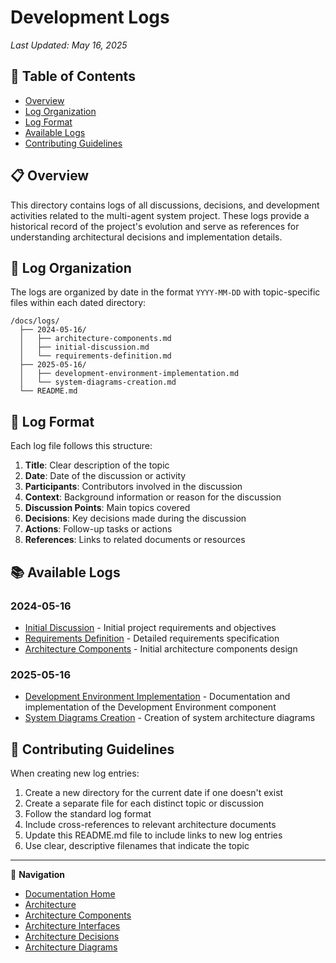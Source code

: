 # Development Logs

*Last Updated: May 16, 2025*

## 📑 Table of Contents
- [Overview](#overview)
- [Log Organization](#log-organization)
- [Log Format](#log-format)
- [Available Logs](#available-logs)
- [Contributing Guidelines](#contributing-guidelines)

## 📋 Overview

This directory contains logs of all discussions, decisions, and development activities related to the multi-agent system project. These logs provide a historical record of the project's evolution and serve as references for understanding architectural decisions and implementation details.

## 📂 Log Organization

The logs are organized by date in the format `YYYY-MM-DD` with topic-specific files within each dated directory:

```
/docs/logs/
  ├── 2024-05-16/
  │   ├── architecture-components.md
  │   ├── initial-discussion.md
  │   └── requirements-definition.md
  ├── 2025-05-16/
  │   ├── development-environment-implementation.md
  │   └── system-diagrams-creation.md
  └── README.md
```

## 📝 Log Format

Each log file follows this structure:

1. **Title**: Clear description of the topic
2. **Date**: Date of the discussion or activity
3. **Participants**: Contributors involved in the discussion
4. **Context**: Background information or reason for the discussion
5. **Discussion Points**: Main topics covered
6. **Decisions**: Key decisions made during the discussion
7. **Actions**: Follow-up tasks or actions
8. **References**: Links to related documents or resources

## 📚 Available Logs

### 2024-05-16
- [Initial Discussion](./2024-05-16/initial-discussion.md) - Initial project requirements and objectives
- [Requirements Definition](./2024-05-16/requirements-definition.md) - Detailed requirements specification
- [Architecture Components](./2024-05-16/architecture-components.md) - Initial architecture components design

### 2025-05-16
- [Development Environment Implementation](./2025-05-16/development-environment-implementation.md) - Documentation and implementation of the Development Environment component
- [System Diagrams Creation](./2025-05-16/system-diagrams-creation.md) - Creation of system architecture diagrams

## 🔄 Contributing Guidelines

When creating new log entries:

1. Create a new directory for the current date if one doesn't exist
2. Create a separate file for each distinct topic or discussion
3. Follow the standard log format
4. Include cross-references to relevant architecture documents
5. Update this README.md file to include links to new log entries
6. Use clear, descriptive filenames that indicate the topic

---

🧭 **Navigation**
- [Documentation Home](../README.md)
- [Architecture](../architecture/README.md)
- [Architecture Components](../architecture/components/README.md)
- [Architecture Interfaces](../architecture/interfaces/README.md)
- [Architecture Decisions](../architecture/decisions/README.md)
- [Architecture Diagrams](../architecture/diagrams/README.md)